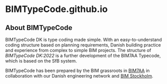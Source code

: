 # BIMTypeCode.github.io

## About BIMTypeCode
BIMTypeCode DK is type coding made simple. With an easy-to-understand coding structure based on planning requirements, Danish building practice and experience from complex to simple BIM projects. The structure of *BIMTypeCode DK:2022* is a further development of the BIM7AA Typecode, which is based on the SfB system.

BIMTypeCode has been prepared by the BIM grassroots in [BIM7AA](http://bim7aa.dk) in collaboration with our Danish engineering network and [BIM Stockholm](http://bimstockholm.se).